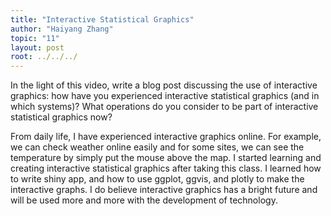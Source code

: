 ```yaml
---
title: "Interactive Statistical Graphics"
author: "Haiyang Zhang"
topic: "11"
layout: post
root: ../../../
---
```


In the light of this video, write a blog post discussing the use of interactive graphics: how have you experienced interactive statistical graphics (and in which systems)? What operations do you consider to be part of interactive statistical graphics now? 

From daily life, I have experienced interactive graphics online. For example, we can check weather online easily and for some sites, we can see the temperature by simply put the mouse above the map. I started learning and creating interactive statistical graphics after taking this class. I learned how to write shiny app, and how to use ggplot, ggvis, and plotly to make the interactive graphs. I do believe interactive graphics has a bright future and will be used more and more with the development of technology.

